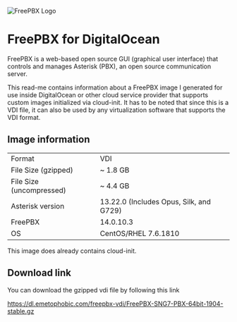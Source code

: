 ![FreePBX Logo](https://www.sangoma.com/wp-content/uploads/2018/01/freepbx-logo.png)

# FreePBX for DigitalOcean
FreePBX is a web-based open source GUI (graphical user interface) that controls and manages Asterisk (PBX), an open source communication server.

This read-me contains information about a FreePBX image I generated for use inside DigitalOcean or other cloud service provider that supports custom images initialized via cloud-init. It has to be noted that since this is a VDI file, it can also be used by any virtualization software that supports the VDI format.

## Image information
|                   |                                      |
|--------------------------|-----------------------------------------|
| Format                   | VDI                                     |
| File Size (gzipped)      | ~ 1.8 GB                                |
| File Size (uncompressed) | ~ 4.4 GB                                |
| Asterisk version         | 13.22.0 (Includes Opus, Silk, and G729) |
| FreePBX                  | 14.0.10.3                               |
| OS                       | CentOS/RHEL 7.6.1810                    |

This image does already contains cloud-init.


## Download link
You can download the gzipped vdi file by following this link

https://dl.emetophobic.com/freepbx-vdi/FreePBX-SNG7-PBX-64bit-1904-stable.gz
